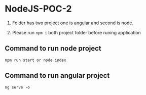 # NodeJS-POC-2
1. Folder has two project one is angular and second is node.

2. Please run `npm i` both project folder before runing application

## Command to run node project
`npm run start or node index`

## Command to run angular project
`ng serve -o`
